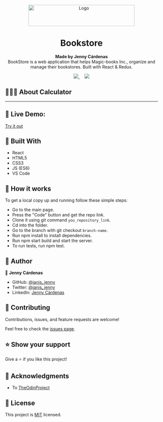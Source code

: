 
<p align="center">
  <a href="https://github.com/jcy2704/oop-ruby">
    <img src="https://res.cloudinary.com/growsurf-prod/image/upload/v1582211139/production/gnysw2objzekbagrqiax.png" alt="Logo" width="350" height="70">
  </a>
</p>

<h1 align="center">Bookstore</h1>

<p align="center">
  <strong>Made by Jenny Cárdenas</strong>
  <br>
  BookStore is a web application that helps Magic-books Inc., organize and manage their bookstores. Built with React & Redux.
</p>

<p align="center">
  <a href="https://github.com/janis-jenny/Bookstore/issues">
    <img src="https://img.shields.io/badge/REPORT%20A%20BUG-purple?style=for-the-badge">
  </a>
   ‎ ‎ ‎ ‎
  <a href="https://github.com/janis-jenny/Bookstore/issues">
    <img src="https://img.shields.io/badge/Request%20a%20feature-purple?style=for-the-badge">
  </a>
</p>



## 👩🏼‍💻 About Calculator

<!-- ![screenshot]() -->

<hr>


## 🔴 Live Demo:

[Try it out](https://jennysbookstore.herokuapp.com/)



## 🔧 Built With

- React
- HTML5
- CSS3
- JS (ES6)
- VS Code


## 🤖 How it works

To get a local copy up and running follow these simple steps:

- Go to the main page.
- Press the "Code" button and get the repo link.
- Clone it using git command `you_repository_link`.
- Cd into the folder.
- Go to the branch with git checkout `branch-name`.
- Run npm install to install dependencies.
- Run npm start build and start the server.
- To run tests, run npm test.


## 👥 Author

👤 **Jenny Cárdenas**

- GitHub: [@janis_jenny](https://github.com/janis-jenny)
- Twitter: [@janis_jenny](https://twitter.com/janis_jenny)
- LinkedIn: [Jenny Càrdenas](https://www.linkedin.com/in/paolajenny)



## 🤝 Contributing

Contributions, issues, and feature requests are welcome!

Feel free to check the [issues page](https://github.com/janis-jenny/Bookstore/issues).



## ⭐ Show your support

Give a ⭐️ if you like this project!



## 📌 Acknowledgments

- To [TheOdinProject](https://www.theodinproject.com/dashboard)


## 📝 License

This project is [MIT](https://opensource.org/licenses/MIT) licensed.